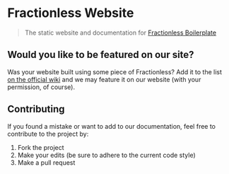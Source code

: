 # Fractionless Website

> The static website and documentation for [Fractionless Boilerplate](http://fractionless.info)

## Would you like to be featured on our site?

Was your website built using some piece of Fractionless? Add it to the list [on the official wiki](https://github.com/billpatrianakos/fractionless-boilerplate/wiki/Sites-using-Fractionless) and we may feature it on our website (with your permission, of course).

## Contributing

If you found a mistake or want to add to our documentation, feel free to contribute to the project by:

1. Fork the project
2. Make your edits (be sure to adhere to the current code style)
3. Make a pull request
